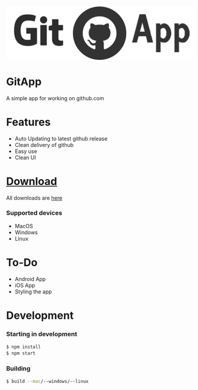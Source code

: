 ![](./Electron/build/logo.png)
# GitApp

A simple app for working on github.com

# Features
 - Auto Updating to latest github release
 - Clean delivery of github
 - Easy use
 - Clean UI

# [Download](https://github.com/dan-online/GitApp/releases)

All downloads are [here](https://github.com/dan-online/GitApp/releases)

### Supported devices
 - MacOS
 - Windows
 - Linux

# To-Do
 - Android App
 - iOS App
 - Styling the app

# Development

### Starting in development
```bash
$ npm install
$ npm start
```

### Building

```bash
$ build --mac/--windows/--linux
```
